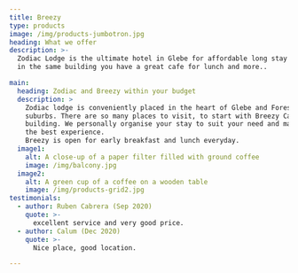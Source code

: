 ```yaml
---
title: Breezy
type: products
image: /img/products-jumbotron.jpg
heading: What we offer
description: >-
  Zodiac Lodge is the ultimate hotel in Glebe for affordable long stay
  in the same building you have a great cafe for lunch and more..

main:
  heading: Zodiac and Breezy within your budget
  description: >
    Zodiac lodge is conveniently placed in the heart of Glebe and Forest lodge lifestyle
    suburbs. There are so many places to visit, to start with Breezy Cafe within our 
    building. We personally organise your stay to suit your need and make sure you enjoy 
    the best experience.
    Breezy is open for early breakfast and lunch everyday. 
  image1:
    alt: A close-up of a paper filter filled with ground coffee
    image: /img/balcony.jpg
  image2:
    alt: A green cup of a coffee on a wooden table
    image: /img/products-grid2.jpg
testimonials:
  - author: Ruben Cabrera (Sep 2020)
    quote: >-
      excellent service and very good price.
  - author: Calum (Dec 2020)
    quote: >-
      Nice place, good location.

---
```



